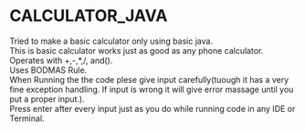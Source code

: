 # CALCULATOR_JAVA
Tried to make a basic calculator only using basic java.
<br>
This is basic calculator works just as good as any phone calculator.
<br>
Operates with +,-,*,/, and().
<br>
Uses BODMAS Rule.
<br>
When Running the the code plese give input carefully(tuough it has a very fine exception handling. If input is wrong it will give error massage until you put a proper input.).
<br>
Press enter after every input just as you do while running code in any IDE or Terminal.
